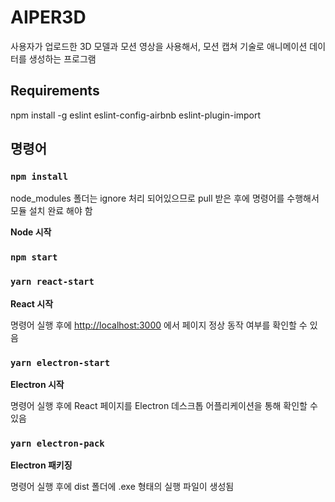 # AIPER3D

사용자가 업로드한 3D 모델과 모션 영상을 사용해서, 모션 캡쳐 기술로 애니메이션 데이터를 생성하는 프로그램

## Requirements

npm install -g eslint eslint-config-airbnb eslint-plugin-import

## 명령어

### `npm install`

node_modules 폴더는 ignore 처리 되어있으므로 pull 받은 후에 명령어를 수행해서 모듈 설치 완료 해야 함

**Node 시작**

### `npm start`

### `yarn react-start`

**React 시작**

명령어 실행 후에 [http://localhost:3000](http://localhost:3000) 에서 페이지 정상 동작 여부를 확인할 수 있음

### `yarn electron-start`

**Electron 시작**

명령어 실행 후에 React 페이지를 Electron 데스크톱 어플리케이션을 통해 확인할 수 있음

### `yarn electron-pack`

**Electron 패키징**

명령어 실행 후에 dist 폴더에 .exe 형태의 실행 파일이 생성됨
